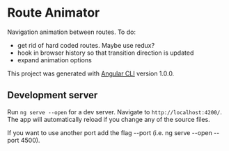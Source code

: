 # Route Animator

Navigation animation between routes.
To do:
- get rid of hard coded routes. Maybe use redux?
- hook in browser history so that transition direction is updated
- expand animation options

This project was generated with [Angular CLI](https://github.com/angular/angular-cli) version 1.0.0.

## Development server

Run `ng serve --open` for a dev server. Navigate to `http://localhost:4200/`.
The app will automatically reload if you change any of the source files. 

If you want to use another port add the flag --port (i.e. ng serve --open --port 4500). 
